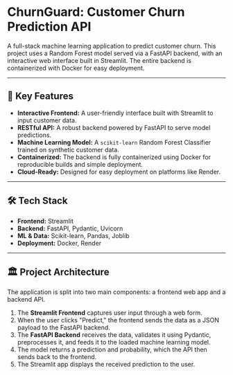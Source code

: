 # ChurnGuard: Customer Churn Prediction API

A full-stack machine learning application to predict customer churn. This project uses a Random Forest model served via a FastAPI backend, with an interactive web interface built in Streamlit. The entire backend is containerized with Docker for easy deployment.

---

## 🚀 Key Features

* **Interactive Frontend:** A user-friendly interface built with Streamlit to input customer data.
* **RESTful API:** A robust backend powered by FastAPI to serve model predictions.
* **Machine Learning Model:** A `scikit-learn` Random Forest Classifier trained on synthetic customer data.
* **Containerized:** The backend is fully containerized using Docker for reproducible builds and simple deployment.
* **Cloud-Ready:** Designed for easy deployment on platforms like Render.

---

## 🛠️ Tech Stack

* **Frontend:** Streamlit
* **Backend:** FastAPI, Pydantic, Uvicorn
* **ML & Data:** Scikit-learn, Pandas, Joblib
* **Deployment:** Docker, Render


---

## 🏛️ Project Architecture

The application is split into two main components: a frontend web app and a backend API.

1.  The **Streamlit Frontend** captures user input through a web form.
2.  When the user clicks "Predict," the frontend sends the data as a JSON payload to the FastAPI backend.
3.  The **FastAPI Backend** receives the data, validates it using Pydantic, preprocesses it, and feeds it to the loaded machine learning model.
4.  The model returns a prediction and probability, which the API then sends back to the frontend.
5.  The Streamlit app displays the received prediction to the user.
